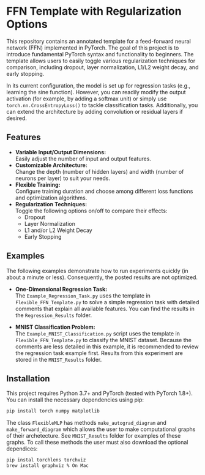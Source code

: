 # FFN Template with Regularization Options

This repository contains an annotated template for a feed-forward neural network (FFN) implemented in PyTorch. The goal of this project is to introduce fundamental PyTorch syntax and functionality to beginners. The template allows users to easily toggle various regularization techniques for comparison, including dropout, layer normalization, L1/L2 weight decay, and early stopping.

In its current configuration, the model is set up for regression tasks (e.g., learning the sine function). However, you can readily modify the output activation (for example, by adding a softmax unit) or simply use `torch.nn.CrossEntropyLoss()` to tackle classification tasks. Additionally, you can extend the architecture by adding convolution or residual layers if desired.

## Features

- **Variable Input/Output Dimensions:**  
  Easily adjust the number of input and output features.
- **Customizable Architecture:**  
  Change the depth (number of hidden layers) and width (number of neurons per layer) to suit your needs.
- **Flexible Training:**  
  Configure training duration and choose among different loss functions and optimization algorithms.
- **Regularization Techniques:**  
  Toggle the following options on/off to compare their effects:
  - Dropout
  - Layer Normalization
  - L1 and/or L2 Weight Decay
  - Early Stopping

## Examples

The following examples demonstrate how to run experiments quickly (in about a minute or less). Consequently, the posted results are not optimized.

- **One-Dimensional Regression Task:**  
  The `Example_Regression_Task.py` uses the template in  `Flexible_FFN_Template.py` to solve a simple regression task with detailed comments that explain all available features. You can find the results in the `Regression_Results` folder.

- **MNIST Classification Problem:**  
  The `Example_MNIST_Classification.py` script uses the template in  `Flexible_FFN_Template.py` to classify the MNIST dataset. Because the comments are less detailed in this example, it is recommended to review the regression task example first. Results from this experiment are stored in the `MNIST_Results` folder.

  

## Installation

This project requires Python 3.7+ and PyTorch (tested with PyTorch 1.8+). You can install the necessary dependencies using pip:

```bash
pip install torch numpy matplotlib
```

The class `FlexibleMLP` has methods `make_autograd_diagram` and `make_forward_diagram` which allows the user to make computational graphs of their archetecture. See `MNIST_Results` folder for examples of these graphs. To call these methods the user must also download the optional dependices:   
```bash    
pip instal torchlens torchviz
brew install graphviz % On Mac

